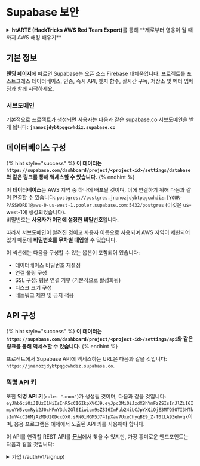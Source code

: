 # Supabase 보안

<details>

<summary><strong>htARTE (HackTricks AWS Red Team Expert)</strong>를 통해 **제로부터 영웅이 될 때까지 AWS 해킹 배우기**</summary>

HackTricks를 지원하는 다른 방법:

* **회사가 HackTricks에 광고되길 원하거나 HackTricks를 PDF로 다운로드**하고 싶다면 [**구독 요금제**](https://github.com/sponsors/carlospolop)를 확인하세요!
* [**공식 PEASS & HackTricks 스왜그**](https://peass.creator-spring.com)를 얻으세요
* [**The PEASS Family**](https://opensea.io/collection/the-peass-family)를 발견하세요, 저희의 독점 [**NFTs**](https://opensea.io/collection/the-peass-family) 컬렉션
* **💬 [디스코드 그룹](https://discord.gg/hRep4RUj7f)** 또는 [텔레그램 그룹](https://t.me/peass)에 **가입**하거나 **트위터** 🐦 [**@hacktricks\_live**](https://twitter.com/hacktricks\_live)**를 팔로우**하세요.
* **HackTricks** 및 **HackTricks Cloud** github 저장소에 PR을 제출하여 **해킹 트릭을 공유**하세요.

</details>

## 기본 정보

[**랜딩 페이지**](https://supabase.com/)에 따르면 Supabase는 오픈 소스 Firebase 대체품입니다. 프로젝트를 포스트그레스 데이터베이스, 인증, 즉시 API, 엣지 함수, 실시간 구독, 저장소 및 벡터 임베딩과 함께 시작하세요.

### 서브도메인

기본적으로 프로젝트가 생성되면 사용자는 다음과 같은 supabase.co 서브도메인을 받게 됩니다: **`jnanozjdybtpqgcwhdiz.supabase.co`**

## **데이터베이스 구성**

{% hint style="success" %}
**이 데이터는 `https://supabase.com/dashboard/project/<project-id>/settings/database`와 같은 링크를 통해 액세스할 수 있습니다.**
{% endhint %}

이 **데이터베이스**는 AWS 지역 중 하나에 배포될 것이며, 이에 연결하기 위해 다음과 같이 연결할 수 있습니다: `postgres://postgres.jnanozjdybtpqgcwhdiz:[YOUR-PASSWORD]@aws-0-us-west-1.pooler.supabase.com:5432/postgres` (이것은 us-west-1에 생성되었습니다).\
비밀번호는 **사용자가 이전에 설정한 비밀번호**입니다.

따라서 서브도메인이 알려진 것이고 사용자 이름으로 사용되며 AWS 지역이 제한되어 있기 때문에 **비밀번호를 무차별 대입**할 수 있습니다.

이 섹션에는 다음을 구성할 수 있는 옵션이 포함되어 있습니다:

* 데이터베이스 비밀번호 재설정
* 연결 풀링 구성
* SSL 구성: 평문 연결 거부 (기본적으로 활성화됨)
* 디스크 크기 구성
* 네트워크 제한 및 금지 적용

## API 구성

{% hint style="success" %}
**이 데이터는 `https://supabase.com/dashboard/project/<project-id>/settings/api`와 같은 링크를 통해 액세스할 수 있습니다.**
{% endhint %}

프로젝트에서 Supabase API에 액세스하는 URL은 다음과 같을 것입니다: `https://jnanozjdybtpqgcwhdiz.supabase.co`.

### 익명 API 키

또한 **익명 API 키**(`role: "anon"`)가 생성될 것이며, 다음과 같을 것입니다: `eyJhbGciOiJIUzI1NiIsInR5cCI6IkpXVCJ9.eyJpc3MiOiJzdXBhYmFzZSIsInJlZiI6ImpuYW5vemRyb2J0cHFnY3doZGl6Iiwicm9sZSI6ImFub24iLCJpYXQiOjE3MTQ5OTI3MTksImV4cCI6MjAzMDU2ODcxOX0.sRN0iMGM5J741pXav7UxeChyqBE9_Z-T0tLA9Zehvqk`이며, 응용 프로그램은 예제에서 노출된 API 키를 사용해야 합니다.

이 API를 연락할 REST API를 [**문서**](https://supabase.com/docs/reference/self-hosting-auth/returns-the-configuration-settings-for-the-gotrue-server)에서 찾을 수 있지만, 가장 흥미로운 엔드포인트는 다음과 같을 것입니다:

<details>

<summary>가입 (/auth/v1/signup)</summary>
```
POST /auth/v1/signup HTTP/2
Host: id.io.net
Content-Length: 90
X-Client-Info: supabase-js-web/2.39.2
Sec-Ch-Ua: "Not-A.Brand";v="99", "Chromium";v="124"
Sec-Ch-Ua-Mobile: ?0
Authorization: Bearer eyJhbGciOiJIUzI1NiIsInR5cCI6IkpXVCJ9.eyJpc3MiOiJzdXBhYmFzZSIsInJlZiI6ImpuYW5vemRyb2J0cHFnY3doZGl6Iiwicm9sZSI6ImFub24iLCJpYXQiOjE3MTQ5OTI3MTksImV4cCI6MjAzMDU2ODcxOX0.sRN0iMGM5J741pXav7UxeChyqBE9_Z-T0tLA9Zehvqk
User-Agent: Mozilla/5.0 (Windows NT 10.0; Win64; x64) AppleWebKit/537.36 (KHTML, like Gecko) Chrome/124.0.6367.60 Safari/537.36
Content-Type: application/json;charset=UTF-8
Apikey: eyJhbGciOiJIUzI1NiIsInR5cCI6IkpXVCJ9.eyJpc3MiOiJzdXBhYmFzZSIsInJlZiI6ImpuYW5vemRyb2J0cHFnY3doZGl6Iiwicm9sZSI6ImFub24iLCJpYXQiOjE3MTQ5OTI3MTksImV4cCI6MjAzMDU2ODcxOX0.sRN0iMGM5J741pXav7UxeChyqBE9_Z-T0tLA9Zehvqk
Sec-Ch-Ua-Platform: "macOS"
Accept: */*
Origin: https://cloud.io.net
Sec-Fetch-Site: same-site
Sec-Fetch-Mode: cors
Sec-Fetch-Dest: empty
Referer: https://cloud.io.net/
Accept-Encoding: gzip, deflate, br
Accept-Language: en-GB,en-US;q=0.9,en;q=0.8
Priority: u=1, i

{"email":"test@exmaple.com","password":"SomeCOmplexPwd239."}
```
</details>

<details>

<summary>로그인 (/auth/v1/token?grant_type=password)</summary>
```
POST /auth/v1/token?grant_type=password HTTP/2
Host: hypzbtgspjkludjcnjxl.supabase.co
Content-Length: 80
X-Client-Info: supabase-js-web/2.39.2
Sec-Ch-Ua: "Not-A.Brand";v="99", "Chromium";v="124"
Sec-Ch-Ua-Mobile: ?0
Authorization: Bearer eyJhbGciOiJIUzI1NiIsInR5cCI6IkpXVCJ9.eyJpc3MiOiJzdXBhYmFzZSIsInJlZiI6ImpuYW5vemRyb2J0cHFnY3doZGl6Iiwicm9sZSI6ImFub24iLCJpYXQiOjE3MTQ5OTI3MTksImV4cCI6MjAzMDU2ODcxOX0.sRN0iMGM5J741pXav7UxeChyqBE9_Z-T0tLA9Zehvqk
User-Agent: Mozilla/5.0 (Windows NT 10.0; Win64; x64) AppleWebKit/537.36 (KHTML, like Gecko) Chrome/124.0.6367.60 Safari/537.36
Content-Type: application/json;charset=UTF-8
Apikey: eyJhbGciOiJIUzI1NiIsInR5cCI6IkpXVCJ9.eyJpc3MiOiJzdXBhYmFzZSIsInJlZiI6ImpuYW5vemRyb2J0cHFnY3doZGl6Iiwicm9sZSI6ImFub24iLCJpYXQiOjE3MTQ5OTI3MTksImV4cCI6MjAzMDU2ODcxOX0.sRN0iMGM5J741pXav7UxeChyqBE9_Z-T0tLA9Zehvqk
Sec-Ch-Ua-Platform: "macOS"
Accept: */*
Origin: https://cloud.io.net
Sec-Fetch-Site: same-site
Sec-Fetch-Mode: cors
Sec-Fetch-Dest: empty
Referer: https://cloud.io.net/
Accept-Encoding: gzip, deflate, br
Accept-Language: en-GB,en-US;q=0.9,en;q=0.8
Priority: u=1, i

{"email":"test@exmaple.com","password":"SomeCOmplexPwd239."}
```
</details>

따라서, 고객이 부여받은 서브도메인을 사용하여 supabase를 사용하는 것을 발견할 때 (회사의 서브도메인이 supabase 서브도메인을 덮어쓸 수도 있음), **supabase API를 사용하여 플랫폼에 새 계정을 생성**해 볼 수 있습니다.

### 시크릿 / 서비스_롤 API 키

**`role: "service_role"`**로 생성된 시크릿 API 키도 생성됩니다. 이 API 키는 **행 수준 보안을 우회할 수 있기 때문에 비밀이어야** 합니다.

API 키는 다음과 같이 보입니다: `eyJhbGciOiJIUzI1NiIsInR5cCI6IkpXVCJ9.eyJpc3MiOiJzdXBhYmFzZSIsInJlZiI6ImpuYW5vemRyb2J0cHFnY3doZGl6Iiwicm9sZSI6InNlcnZpY2Vfcm9sZSIsImlhdCI6MTcxNDk5MjcxOSwiZXhwIjoyMDMwNTY4NzE5fQ.0a8fHGp3N_GiPq0y0dwfs06ywd-zhTwsm486Tha7354`

### JWT 시크릿

**JWT 시크릿**도 생성되어 애플리케이션이 **사용자 지정 JWT 토큰을 생성하고 서명**할 수 있습니다.

## 인증

### 가입

{% hint style="success" %}
**기본적으로** supabase는 **새 사용자가 이전에 언급된 API 엔드포인트를 사용하여 프로젝트에 계정을 생성할 수 있도록** 허용합니다.
{% endhint %}

그러나 이러한 새 계정은 **기본적으로** **이메일 주소를 확인해야만 로그인할 수 있습니다**. 이메일 주소 확인 없이 로그인할 수 있도록 **"익명 로그인 허용"**을 활성화할 수 있습니다. 이렇게 하면 **예기치 않은 데이터에 액세스**할 수 있습니다(`public` 및 `authenticated` 역할을 받음).\
이것은 매우 나쁜 아이디어입니다. 왜냐하면 supabase는 활성 사용자당 요금을 부과하므로 사람들이 사용자를 만들고 로그인하면 supabase가 그에 대해 요금을 청구할 수 있습니다:

<figure><img src="../.gitbook/assets/image (1) (1).png" alt=""><figcaption></figcaption></figure>

### 비밀번호 및 세션

최소 비밀번호 길이(기본값), 요구 사항(기본값 없음) 및 유출된 비밀번호 사용 금지를 지정할 수 있습니다.\
기본값이 약한 요구 사항이므로 **요구 사항을 개선하는 것이 좋습니다**.

* 사용자 세션: 사용자 세션 작동 방식을 구성할 수 있습니다(타임아웃, 사용자당 1개 세션...)
* 봇 및 남용 방지: Captcha를 활성화할 수 있습니다.

### SMTP 설정

이메일을 보내기 위해 SMTP를 설정할 수 있습니다.

### 고급 설정

* 액세스 토큰 만료 시간 설정(기본값은 3600)
* 잠재적으로 손상된 리프레시 토큰을 감지하고 폐기하고 타임아웃 설정
* MFA: 사용자 당 동시에 등록할 수 있는 MFA 요소 수 지정(기본값은 10)
* 최대 직접 데이터베이스 연결 수: 인증에 사용되는 최대 연결 수(기본값은 10)
* 최대 요청 기간: 인증 요청이 지속될 수 있는 최대 시간(기본값은 10초)

## 저장소

{% hint style="success" %}
Supabase는 **파일을 저장**하고 URL을 통해 액세스할 수 있게 합니다(S3 버킷을 사용합니다).
{% endhint %}

* 업로드 파일 크기 제한 설정(기본값은 50MB)
* S3 연결은 다음과 같은 URL로 제공됩니다: `https://jnanozjdybtpqgcwhdiz.supabase.co/storage/v1/s3`
* `access key ID`(예: `a37d96544d82ba90057e0e06131d0a7b`) 및 `secret access key`(예: `58420818223133077c2cec6712a4f909aec93b4daeedae205aa8e30d5a860628`)로 구성된 S3 액세스 키를 요청할 수 있습니다.

## 엣지 함수

supabase에 **비밀을 저장**할 수도 있으며 이는 **엣지 함수에서 액세스할 수 있습니다**(웹에서 생성 및 삭제할 수 있지만 값을 직접 액세스할 수는 없습니다).
